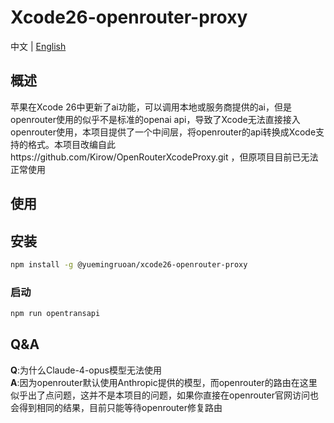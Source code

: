 # Xcode26-openrouter-proxy
中文 | [English](README.md)


## 概述

苹果在Xcode 26中更新了ai功能，可以调用本地或服务商提供的ai，但是openrouter使用的似乎不是标准的openai api，导致了Xcode无法直接接入openrouter使用，本项目提供了一个中间层，将openrouter的api转换成Xcode支持的格式。本项目改编自此https://github.com/Kirow/OpenRouterXcodeProxy.git ，但原项目目前已无法正常使用

## 使用

## 安装

```sh
npm install -g @yuemingruoan/xcode26-openrouter-proxy
```

### 启动

```sh
npm run opentransapi
```

## Q&A

**Q**:为什么Claude-4-opus模型无法使用<br>
**A**:因为openrouter默认使用Anthropic提供的模型，而openrouter的路由在这里似乎出了点问题，这并不是本项目的问题，如果你直接在openrouter官网访问也会得到相同的结果，目前只能等待openrouter修复路由
